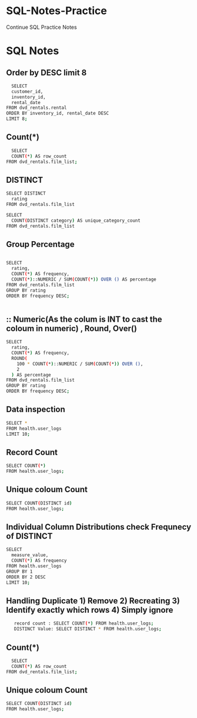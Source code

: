 # SQL-Notes-Practice
Continue SQL Practice Notes 

# SQL Notes



## Order by DESC limit 8

```bash
  SELECT
  customer_id,
  inventory_id,
  rental_date
FROM dvd_rentals.rental
ORDER BY inventory_id, rental_date DESC
LIMIT 8;

```

## Count(*)
```bash
  SELECT
  COUNT(*) AS row_count
FROM dvd_rentals.film_list;


```

  ## DISTINCT
```bash
SELECT DISTINCT
  rating
FROM dvd_rentals.film_list

SELECT
  COUNT(DISTINCT category) AS unique_category_count
FROM dvd_rentals.film_list

```
  ## Group Percentage
```bash

SELECT
  rating,
  COUNT(*) AS frequency,
  COUNT(*)::NUMERIC / SUM(COUNT(*)) OVER () AS percentage
FROM dvd_rentals.film_list
GROUP BY rating
ORDER BY frequency DESC;



```
## :: Numeric(As the colum is INT to cast the coloum in numeric) , Round, Over()
```bash
SELECT
  rating,
  COUNT(*) AS frequency,
  ROUND(
    100 * COUNT(*)::NUMERIC / SUM(COUNT(*)) OVER (),
    2
  ) AS percentage
FROM dvd_rentals.film_list
GROUP BY rating
ORDER BY frequency DESC;


```

## Data inspection
```bash
SELECT *
FROM health.user_logs
LIMIT 10;


```

## Record Count
```bash
SELECT COUNT(*)
FROM health.user_logs;

```
## Unique coloum Count
```bash
SELECT COUNT(DISTINCT id)
FROM health.user_logs;

```

## Individual Column Distributions check Frequnecy of DISTINCT
```bash
SELECT
  measure_value,
  COUNT(*) AS frequency
FROM health.user_logs
GROUP BY 1
ORDER BY 2 DESC
LIMIT 10;

```
## Handling Duplicate 1) Remove 2) Recreating 3) Identify exactly which rows 4) Simply ignore
```bash
   record count : SELECT COUNT(*) FROM health.user_logs;
   DISTINCT Value: SELECT DISTINCT * FROM health.user_logs;


```
## Count(*)
```bash
  SELECT
  COUNT(*) AS row_count
FROM dvd_rentals.film_list;


```
## Unique coloum Count
```bash
SELECT COUNT(DISTINCT id)
FROM health.user_logs;

```


